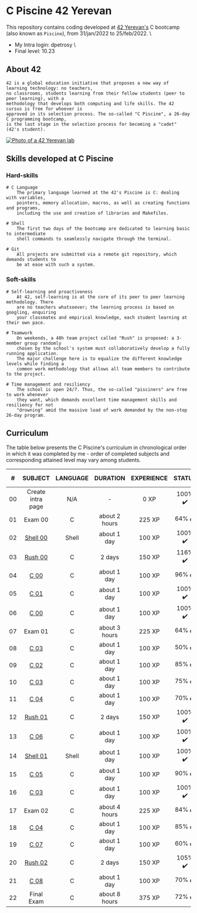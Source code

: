 # C Piscine 42 Yerevan

This repository contains coding developed at [42 Yerevan's](https://42yerevan.am/) C bootcamp (also known as `Piscine`), from 31/jan/2022 to 25/feb/2022. \
* My Intra login: dpetrosy \
* Final level: 10.23

## About 42

	42 is a global education initiative that proposes a new way of learning technology: no teachers,
	no classrooms, students learning from their fellow students (peer to peer learning), with a
	methodology that develops both computing and life skills. The 42 cursus is free for whoever is
	approved in its selection process. The so-called "C Piscine", a 26-day C programming bootcamp,
	is the last stage in the selection process for becoming a "cadet" (42's student).
	
[![Photo of a 42 Yerevan lab](42_Yerevan.jpg)](https://42yerevan.am/)

## Skills developed at C Piscine

### Hard-skills
	# C Language
		The primary language learned at the 42's Piscine is C: dealing with variables,
		pointers, memory allocation, macros, as well as creating functions and programs,
		including the use and creation of libraries and Makefiles.

	# Shell
		The first two days of the bootcamp are dedicated to learning basic to intermediate
		shell commands to seamlessly navigate through the terminal.

	# Git
		All projects are submitted via a remote git repository, which demands students to
		be at ease with such a system.

### Soft-skills
	# Self-learning and proactiveness
		At 42, self-learning is at the core of its peer to peer learning methodology. There
		are no teachers whatsoever; the learning process is based on googling, enquiring
		your classmates and empirical knowledge, each student learning at their own pace.

	# Teamwork
		On weekends, a 48h team project called "Rush" is proposed: a 3-member group randomly
		chosen by the school's system must collaboratively develop a fully running application.
		The major challenge here is to equalize the different knowledge levels while finding a
		common work methodology that allows all team members to contribute to the project.

	# Time management and resiliency
		The school is open 24/7. Thus, the so-called "pisciners" are free to work whenever
		they want, which demands excellent time management skills and resiliency for not
		"drowning" amid the massive load of work demanded by the non-stop 26-day program.

## Curriculum

The table below presents the C Piscine's curriculum in chronological order in which it was completed by me - order of completed subjects and corresponding attained level may vary among students.

|#	|SUBJECT							             |LANGUAGE	|DURATION		     |EXPERIENCE	  |STATUS						         |ATTAINED LEVEL	|
|:-:|:--:								               |:-:		    |:--:			       |:--:		        |:--:						           |:--:			        |
|00	|Create intra page			           |N/A		    |-				       |0 XP		      |100% :heavy_check_mark:	 |level 0 - 0%	  |
|01	|Exam 00							             |C			    |about 2 hours	 |225 XP		    |64% :heavy_check_mark:		 |level 1 - 23% 	|
|02	|[Shell 00](./Shell00)	 |Shell		  |about 1 day	   |100 XP		    |100% :heavy_check_mark:	 |level 2 - 01%  	|
|03	|[Rush 00](./Rush00)		 |C			    |2 days			     |150 XP		    |116% :heavy_check_mark:   |level 3 - 18%   |
|04	|[C 00](./C00)		       |C			    |about 1 day	   |100 XP		    |96% :heavy_check_mark:	   |level 3 - 75%	  |
|05	|[C 01](./C01)			     |C			    |about 1 day	   |100 XP		    |100% :heavy_check_mark:	 |level 4 - 32%	  |
|06	|[C 00](./C00)		       |C			    |about 1 day	   |100 XP		    |100% :heavy_check_mark:	 |level 4 - 35%	  |
|07	|Exam 01							             |C			    |about 3 hours	 |225 XP		    |64% :heavy_check_mark:		 |level 5 - 10%	  |
|08	|[C 03](./C03)			     |C			    |about 1 day	   |100 XP		    |50% :heavy_check_mark:	   |level 5 - 33%	  |
|09	|[C 02](./C02)			     |C			    |about 1 day	   |100 XP		    |85% :heavy_check_mark:		 |level 5 - 73%	  |
|10	|[C 03](./C03)			     |C			    |about 1 day	   |100 XP		    |75% :heavy_check_mark:	   |level 5 - 84%	  |
|11	|[C 04](./C04)			     |C			    |about 1 day	   |100 XP		    |70% :heavy_check_mark:	   |level 6 - 07%	  |
|12	|[Rush 01](./Rush01)		 |C			    |2 days			     |150 XP		    |100% :heavy_check_mark:	 |level 6 - 70%	  |
|13	|[C 06](./C06)			     |C			    |about 1 day	   |100 XP		    |100% :heavy_check_mark:	 |level 7 - 10%	  |
|14	|[Shell 01](./Shell01)	 |Shell		  |about 1 day	   |100 XP		    |100% :heavy_check_mark:	 |level 7 - 47%	  |
|15	|[C 05](./C05)			     |C			    |about 1 day	   |100 XP		    |90% :heavy_check_mark:	   |level 7 - 80%	  |
|16	|[C 03](./C03)			     |C			    |about 1 day	   |100 XP		    |100% :heavy_check_mark:	 |level 7 - 89%	  |
|17	|Exam 02							             |C			    |about 4 hours	 |225 XP		    |84% :heavy_check_mark:		 |level 8 - 51%	  |
|18	|[C 04](./C04)			     |C			    |about 1 day	   |100 XP		    |85% :heavy_check_mark:	   |level 8 - 62%	  |
|19	|[C 07](./C07)			     |C			    |about 1 day	   |100 XP		    |60% :heavy_check_mark:    |level 8 - 82%  	|
|20	|[Rush 02](./Rush02)		 |C			    |2 days			     |150 XP		    |105% :heavy_check_mark:   |level 9 - 29%  	|
|21	|[C 08](./C08)			     |C			    |about 1 day	   |100 XP		    |70% :heavy_check_mark:    |level 9 - 49%  	|
|22	|Final Exam							           |C			    |about 8 hours	 |375 XP		    |72% :heavy_check_mark:		 |level 10 - 23%  |
